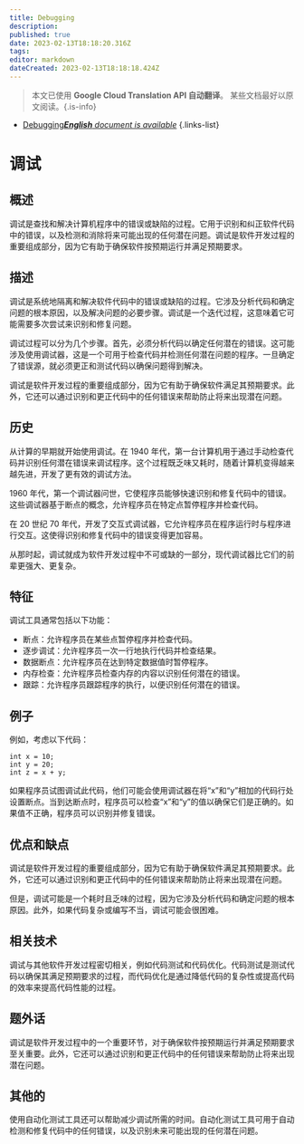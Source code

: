 ```yaml
---
title: Debugging
description: 
published: true
date: 2023-02-13T18:18:20.316Z
tags: 
editor: markdown
dateCreated: 2023-02-13T18:18:18.424Z
---
```


> 本文已使用 **Google Cloud Translation API 自动翻译**。
某些文档最好以原文阅读。{.is-info}



- [Debugging***English** document is available*](/en/Knowledge-base/Dictionary/debugging)
{.links-list}


# 调试

## 概述
调试是查找和解决计算机程序中的错误或缺陷的过程。它用于识别和纠正软件代码中的错误，以及检测和消除将来可能出现的任何潜在问题。调试是软件开发过程的重要组成部分，因为它有助于确保软件按预期运行并满足预期要求。

## 描述
调试是系统地隔离和解决软件代码中的错误或缺陷的过程。它涉及分析代码和确定问题的根本原因，以及解决问题的必要步骤。调试是一个迭代过程，这意味着它可能需要多次尝试来识别和修复问题。

调试过程可以分为几个步骤。首先，必须分析代码以确定任何潜在的错误。这可能涉及使用调试器，这是一个可用于检查代码并检测任何潜在问题的程序。一旦确定了错误源，就必须更正和测试代码以确保问题得到解决。

调试是软件开发过程的重要组成部分，因为它有助于确保软件满足其预期要求。此外，它还可以通过识别和更正代码中的任何错误来帮助防止将来出现潜在问题。

## 历史
从计算的早期就开始使用调试。在 1940 年代，第一台计算机用于通过手动检查代码并识别任何潜在错误来调试程序。这个过程既乏味又耗时，随着计算机变得越来越先进，开发了更有效的调试方法。

1960 年代，第一个调试器问世，它使程序员能够快速识别和修复代码中的错误。这些调试器基于断点的概念，允许程序员在特定点暂停程序并检查代码。

在 20 世纪 70 年代，开发了交互式调试器，它允许程序员在程序运行时与程序进行交互。这使得识别和修复代码中的错误变得更加容易。

从那时起，调试就成为软件开发过程中不可或缺的一部分，现代调试器比它们的前辈更强大、更复杂。

## 特征
调试工具通常包括以下功能：

- 断点：允许程序员在某些点暂停程序并检查代码。
- 逐步调试：允许程序员一次一行地执行代码并检查结果。
- 数据断点：允许程序员在达到特定数据值时暂停程序。
- 内存检查：允许程序员检查内存的内容以识别任何潜在的错误。
- 跟踪：允许程序员跟踪程序的执行，以便识别任何潜在的错误。

## 例子
例如，考虑以下代码：

```
int x = 10;
int y = 20;
int z = x + y;
```

如果程序员试图调试此代码，他们可能会使用调试器在将“x”和“y”相加的代码行处设置断点。当到达断点时，程序员可以检查“x”和“y”的值以确保它们是正确的。如果值不正确，程序员可以识别并修复错误。

## 优点和缺点
调试是软件开发过程的重要组成部分，因为它有助于确保软件满足其预期要求。此外，它还可以通过识别和更正代码中的任何错误来帮助防止将来出现潜在问题。

但是，调试可能是一个耗时且乏味的过程，因为它涉及分析代码和确定问题的根本原因。此外，如果代码复杂或编写不当，调试可能会很困难。

## 相关技术
调试与其他软件开发过程密切相关，例如代码测试和代码优化。代码测试是测试代码以确保其满足预期要求的过程，而代码优化是通过降低代码的复杂性或提高代码的效率来提高代码性能的过程。

## 题外话
调试是软件开发过程中的一个重要环节，对于确保软件按预期运行并满足预期要求至关重要。此外，它还可以通过识别和更正代码中的任何错误来帮助防止将来出现潜在问题。

## 其他的
使用自动化测试工具还可以帮助减少调试所需的时间。自动化测试工具可用于自动检测和修复代码中的任何错误，以及识别未来可能出现的任何潜在问题。